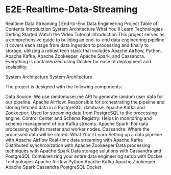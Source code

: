 # E2E-Realtime-Data-Streaming
Realtime Data Streaming | End-to-End Data Engineering Project
Table of Contents
Introduction
System Architecture
What You'll Learn
Technologies
Getting Started
Watch the Video Tutorial
Introduction
This project serves as a comprehensive guide to building an end-to-end data engineering pipeline. It covers each stage from data ingestion to processing and finally to storage, utilizing a robust tech stack that includes Apache Airflow, Python, Apache Kafka, Apache Zookeeper, Apache Spark, and Cassandra. Everything is containerized using Docker for ease of deployment and scalability.

System Architecture
System Architecture

The project is designed with the following components:

Data Source: We use randomuser.me API to generate random user data for our pipeline.
Apache Airflow: Responsible for orchestrating the pipeline and storing fetched data in a PostgreSQL database.
Apache Kafka and Zookeeper: Used for streaming data from PostgreSQL to the processing engine.
Control Center and Schema Registry: Helps in monitoring and schema management of our Kafka streams.
Apache Spark: For data processing with its master and worker nodes.
Cassandra: Where the processed data will be stored.
What You'll Learn
Setting up a data pipeline with Apache Airflow
Real-time data streaming with Apache Kafka
Distributed synchronization with Apache Zookeeper
Data processing techniques with Apache Spark
Data storage solutions with Cassandra and PostgreSQL
Containerizing your entire data engineering setup with Docker
Technologies
Apache Airflow
Python
Apache Kafka
Apache Zookeeper
Apache Spark
Cassandra
PostgreSQL
Docker
